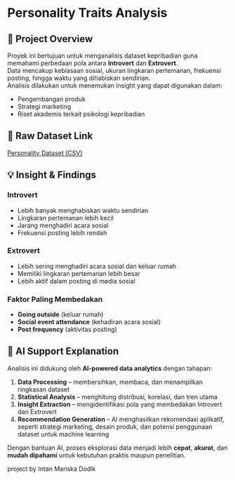 # Personality Traits Analysis

## 📌 Project Overview
Proyek ini bertujuan untuk menganalisis dataset kepribadian guna memahami perbedaan pola antara **Introvert** dan **Extrovert**.  
Data mencakup kebiasaan sosial, ukuran lingkaran pertemanan, frekuensi posting, hingga waktu yang dihabiskan sendirian.  
Analisis dilakukan untuk menemukan insight yang dapat digunakan dalam:
- Pengembangan produk
- Strategi marketing
- Riset akademis terkait psikologi kepribadian  

## 📂 Raw Dataset Link
[Personality Dataset (CSV)](./personality_datasert.csv)

## 💡 Insight & Findings
### Introvert
- Lebih banyak menghabiskan waktu sendirian  
- Lingkaran pertemanan lebih kecil  
- Jarang menghadiri acara sosial  
- Frekuensi posting lebih rendah  

### Extrovert
- Lebih sering menghadiri acara sosial dan keluar rumah  
- Memiliki lingkaran pertemanan lebih besar  
- Lebih aktif dalam posting di media sosial  

### Faktor Paling Membedakan
- **Going outside** (keluar rumah)  
- **Social event attendance** (kehadiran acara sosial)  
- **Post frequency** (aktivitas posting)  

## 🤖 AI Support Explanation
Analisis ini didukung oleh **AI-powered data analytics** dengan tahapan:  

1. **Data Processing** – membersihkan, membaca, dan menampilkan ringkasan dataset  
2. **Statistical Analysis** – menghitung distribusi, korelasi, dan tren utama  
3. **Insight Extraction** – mengidentifikasi pola yang membedakan Introvert dan Extrovert  
4. **Recommendation Generation** – AI menghasilkan rekomendasi aplikatif, seperti strategi marketing, desain produk, dan potensi penggunaan dataset untuk machine learning  

Dengan bantuan AI, proses eksplorasi data menjadi lebih **cepat**, **akurat**, dan **mudah dipahami** untuk kebutuhan praktis maupun penelitian.  

project by Intan Mariska Dodik
